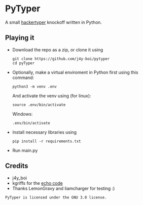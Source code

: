 # PyTyper
A small [hackertyper](https://hackertyper.net/) knockoff written in Python.

## Playing it
- Download the repo as a zip, or clone it using
  ```
  git clone https://github.com/j4y-boi/pytyper
  cd pyTyper
  ```
- Optionally, make a virtual enviroment in Python first using this command:
  ```
  python3 -m venv .env
  ```
  And activate the venv using (for linux):
  ```
  source .env/bin/activate
  ```
  Windows:
  ```
  .env/bin/activate
  ```  
- Install necessary libraries using
  ```
  pip install -r requirements.txt
  ```
- Run main.py 

## Credits
- j4y_boi
- kgriffs for the [echo code](https://gist.github.com/kgriffs/5726314)
- Thanks LemonGravy and liamcharger for testing :)

```
PyTyper is licensed under the GNU 3.0 license.
```
